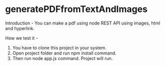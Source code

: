 # generatePDFfromTextAndImages

Introduction - You can make a pdf using node REST API using images, html and hyperlink.

How we test it - 

1. You have to clone this project in your system.
2. Open project folder and run npm install command.
3. Then run node app.js command.
Project will run.
